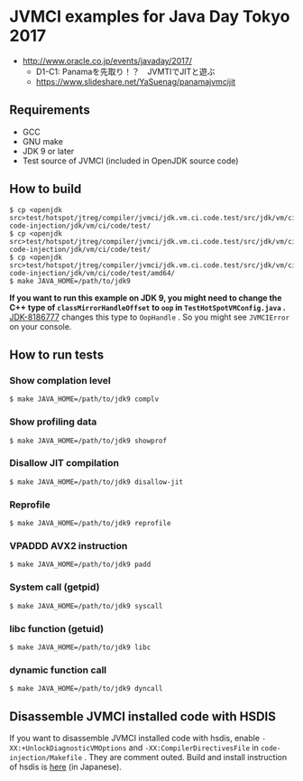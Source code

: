 # JVMCI examples for Java Day Tokyo 2017

* http://www.oracle.co.jp/events/javaday/2017/
    * D1-C1: Panamaを先取り！？　JVMTIでJITと遊ぶ
    * https://www.slideshare.net/YaSuenag/panamajvmcijit

## Requirements

* GCC
* GNU make
* JDK 9 or later
* Test source of JVMCI (included in OpenJDK source code)

## How to build

```
$ cp <openjdk src>test/hotspot/jtreg/compiler/jvmci/jdk.vm.ci.code.test/src/jdk/vm/ci/code/test/TestAssembler.java code-injection/jdk/vm/ci/code/test/
$ cp <openjdk src>test/hotspot/jtreg/compiler/jvmci/jdk.vm.ci.code.test/src/jdk/vm/ci/code/test/TestHotSpotVMConfig.java code-injection/jdk/vm/ci/code/test/
$ cp <openjdk src>test/hotspot/jtreg/compiler/jvmci/jdk.vm.ci.code.test/src/jdk/vm/ci/code/test/amd64/AMD64TestAssembler.java code-injection/jdk/vm/ci/code/test/amd64/
$ make JAVA_HOME=/path/to/jdk9
```

**If you want to run this example on JDK 9, you might need to change the C++ type of `classMirrorHandleOffset` to `oop` in `TestHotSpotVMConfig.java` .**
[JDK-8186777](https://bugs.openjdk.java.net/browse/JDK-8186777) changes this type to `OopHandle` . So you might see `JVMCIError` on your console.

## How to run tests

### Show complation level

```
$ make JAVA_HOME=/path/to/jdk9 complv
```

### Show profiling data

```
$ make JAVA_HOME=/path/to/jdk9 showprof
```

### Disallow JIT compilation

```
$ make JAVA_HOME=/path/to/jdk9 disallow-jit
```

### Reprofile

```
$ make JAVA_HOME=/path/to/jdk9 reprofile
```

### VPADDD AVX2 instruction

```
$ make JAVA_HOME=/path/to/jdk9 padd
```

### System call (getpid)

```
$ make JAVA_HOME=/path/to/jdk9 syscall
```

### libc function (getuid)

```
$ make JAVA_HOME=/path/to/jdk9 libc
```

### dynamic function call

```
$ make JAVA_HOME=/path/to/jdk9 dyncall
```

## Disassemble JVMCI installed code with HSDIS

If you want to disassemble JVMCI installed code with hsdis, enable `-XX:+UnlockDiagnosticVMOptions` and `-XX:CompilerDirectivesFile` in `code-injection/Makefile` . They are comment outed.
Build and install instruction of hsdis is [here](https://www.slideshare.net/YaSuenag/java-9-62345544/69) (in Japanese).

